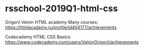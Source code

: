 # rsschool-2019Q1-html-css

Grigorii Veinin
HTML academy
Many courses: https://htmlacademy.ru/profile/id404177/achievements

Codecademy
HTML CSS Basics: https://www.codecademy.com/users/VeininGrigorii/achievements
